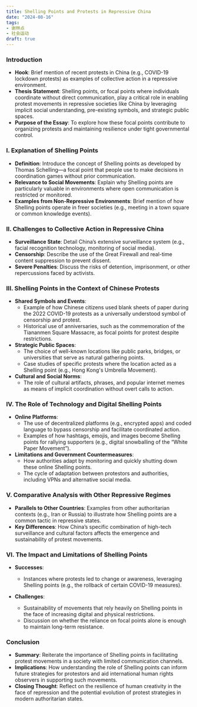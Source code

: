 ```yaml
---
title: Shelling Points and Protests in Repressive China
date: "2024-08-16"
tags:
- 谢林点
- 社会运动
draft: true
---
```


### Introduction

- **Hook**: Brief mention of recent protests in China (e.g., COVID-19 lockdown protests) as examples of collective action in a repressive environment.
- **Thesis Statement**: Shelling points, or focal points where individuals coordinate without direct communication, play a critical role in enabling protest movements in repressive societies like China by leveraging implicit social understanding, pre-existing symbols, and strategic public spaces.
- **Purpose of the Essay**: To explore how these focal points contribute to organizing protests and maintaining resilience under tight governmental control.

### I. Explanation of Shelling Points

- **Definition**: Introduce the concept of Shelling points as developed by Thomas Schelling—a focal point that people use to make decisions in coordination games without prior communication.
- **Relevance to Social Movements**: Explain why Shelling points are particularly valuable in environments where open communication is restricted or monitored.
- **Examples from Non-Repressive Environments**: Brief mention of how Shelling points operate in freer societies (e.g., meeting in a town square or common knowledge events).

### II. Challenges to Collective Action in Repressive China

- **Surveillance State**: Detail China’s extensive surveillance system (e.g., facial recognition technology, monitoring of social media).
- **Censorship**: Describe the use of the Great Firewall and real-time content suppression to prevent dissent.
- **Severe Penalties**: Discuss the risks of detention, imprisonment, or other repercussions faced by activists.

### III. Shelling Points in the Context of Chinese Protests

- **Shared Symbols and Events**:
  - Example of how Chinese citizens used blank sheets of paper during the 2022 COVID-19 protests as a universally understood symbol of censorship and protest.
  - Historical use of anniversaries, such as the commemoration of the Tiananmen Square Massacre, as focal points for protest despite restrictions.
- **Strategic Public Spaces**:
  - The choice of well-known locations like public parks, bridges, or universities that serve as natural gathering points.
  - Case studies of specific protests where the location acted as a Shelling point (e.g., Hong Kong's Umbrella Movement).
- **Cultural and Social Norms**:
  - The role of cultural artifacts, phrases, and popular internet memes as means of implicit coordination without overt calls to action.

### IV. The Role of Technology and Digital Shelling Points

- **Online Platforms**:
  - The use of decentralized platforms (e.g., encrypted apps) and coded language to bypass censorship and facilitate coordinated action.
  - Examples of how hashtags, emojis, and images become Shelling points for rallying supporters (e.g., digital snowballing of the “White Paper Movement”).
- **Limitations and Government Countermeasures**:
  - How authorities adapt by monitoring and quickly shutting down these online Shelling points.
  - The cycle of adaptation between protestors and authorities, including VPNs and alternative social media.

### V. Comparative Analysis with Other Repressive Regimes

- **Parallels to Other Countries**: Examples from other authoritarian contexts (e.g., Iran or Russia) to illustrate how Shelling points are a common tactic in repressive states.
- **Key Differences**: How China’s specific combination of high-tech surveillance and cultural factors affects the emergence and sustainability of protest movements.

### VI. The Impact and Limitations of Shelling Points

- **Successes**:
  - Instances where protests led to change or awareness, leveraging Shelling points (e.g., the rollback of certain COVID-19 measures).

- **Challenges**:
  - Sustainability of movements that rely heavily on Shelling points in the face of increasing digital and physical restrictions.
  - Discussion on whether the reliance on focal points alone is enough to maintain long-term resistance.

### Conclusion

- **Summary**: Reiterate the importance of Shelling points in facilitating protest movements in a society with limited communication channels.
- **Implications**: How understanding the role of Shelling points can inform future strategies for protestors and aid international human rights observers in supporting such movements.
- **Closing Thought**: Reflect on the resilience of human creativity in the face of repression and the potential evolution of protest strategies in modern authoritarian states.

